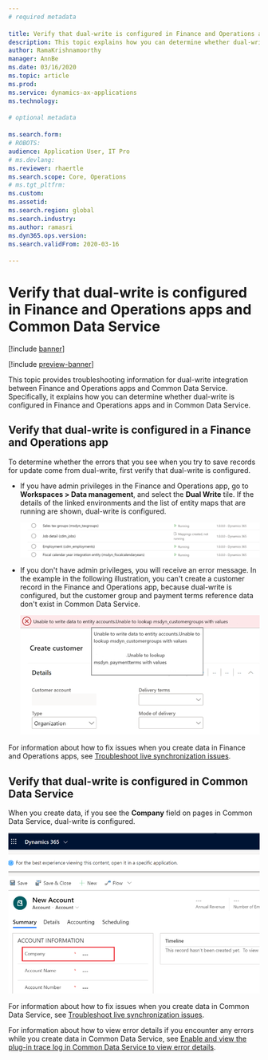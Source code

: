 ```yaml
---
# required metadata

title: Verify that dual-write is configured in Finance and Operations apps and Common Data Service
description: This topic explains how you can determine whether dual-write is configured in Finance and Operations apps and in Common Data Service.
author: RamaKrishnamoorthy 
manager: AnnBe
ms.date: 03/16/2020
ms.topic: article
ms.prod: 
ms.service: dynamics-ax-applications
ms.technology: 

# optional metadata

ms.search.form: 
# ROBOTS: 
audience: Application User, IT Pro
# ms.devlang: 
ms.reviewer: rhaertle
ms.search.scope: Core, Operations
# ms.tgt_pltfrm: 
ms.custom: 
ms.assetid: 
ms.search.region: global
ms.search.industry: 
ms.author: ramasri
ms.dyn365.ops.version: 
ms.search.validFrom: 2020-03-16

---
```


# Verify that dual-write is configured in Finance and Operations apps and Common Data Service

[!include [banner](../../includes/banner.md)]

[!include [preview-banner](../../includes/preview-banner.md)]

This topic provides troubleshooting information for dual-write integration between Finance and Operations apps and Common Data Service. Specifically, it explains how you can determine whether dual-write is configured in Finance and Operations apps and in Common Data Service.

## Verify that dual-write is configured in a Finance and Operations app

To determine whether the errors that you see when you try to save records for update come from dual-write, first verify that dual-write is configured.

+ If you have admin privileges in the Finance and Operations app, go to **Workspaces \> Data management**, and select the **Dual Write** tile. If the details of the linked environments and the list of entity maps that are running are shown, dual-write is configured.

    ![Verifying the Finance and Operations app connection when you have admin privileges](media/verify_fin_ops_1.png)

+ If you don't have admin privileges, you will receive an error message. In the example in the following illustration, you can't create a customer record in the Finance and Operations app, because dual-write is configured, but the customer group and payment terms reference data don't exist in Common Data Service.

    ![Verifying the Finance and Operations app connection when you don't have admin privileges](media/verify_fin_ops_2.png)

For information about how to fix issues when you create data in Finance and Operations apps, see [Troubleshoot live synchronization issues](dual-write-troubleshooting-live-sync.md).

## Verify that dual-write is configured in Common Data Service

When you create data, if you see the **Company** field on pages in Common Data Service, dual-write is configured.

![Verifying the Common Data Service connection](media/verify_cds.png)

For information about how to fix issues when you create data in Common Data Service, see [Troubleshoot live synchronization issues](dual-write-troubleshooting-live-sync.md).

For information about how to view error details if you encounter any errors while you create data in Common Data Service, see [Enable and view the plug-in trace log in Common Data Service to view error details](dual-write-troubleshooting-general.md#enable-and-view-the-plug-in-trace-log-in-common-data-service-to-view-error-details).
